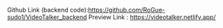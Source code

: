 ﻿Github Link (backend code):https://github.com/RoGue-sudo1/VideoTalker_backend
 Preview Link : https://videotalker.netlify.app/
